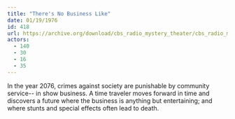```yaml
---
title: "There's No Business Like"
date: 01/19/1976
id: 418
url: https://archive.org/download/cbs_radio_mystery_theater/cbs_radio_mystery_theater-0401-0450.zip/cbs_radio_mystery_theater-0401-0450%2Fcbsrmt_0418_theres_no_business_like.mp3
actors:
  - 140
  - 30
  - 16
  - 35
---
```

In the year 2076, crimes against society are punishable by community service-- in show business. A time traveler moves forward in time and discovers a future where the business is anything but entertaining; and where stunts and special effects often lead to death.